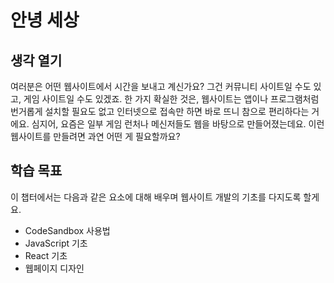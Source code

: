# 안녕 세상

## 생각 열기

여러분은 어떤 웹사이트에서 시간을 보내고 계신가요? 그건 커뮤니티 사이트일 수도 있고, 게임 사이트일 수도 있겠죠. 한 가지 확실한 것은, 웹사이트는 앱이나 프로그램처럼 번거롭게 설치할 필요도 없고 인터넷으로 접속만 하면 바로 뜨니 참으로 편리하다는 거에요. 심지어, 요즘은 일부 게임 런처나 메신저들도 웹을 바탕으로 만들어졌는데요. 이런 웹사이트를 만들려면 과연 어떤 게 필요할까요?

## 학습 목표

이 챕터에서는 다음과 같은 요소에 대해 배우며 웹사이트 개발의 기초를 다지도록 할게요.

- CodeSandbox 사용법
- JavaScript 기초
- React 기초
- 웹페이지 디자인
